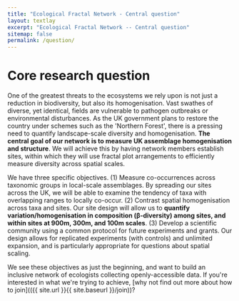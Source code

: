 ```yaml
---
title: "Ecological Fractal Network - Central question"
layout: textlay
excerpt: "Ecological Fractal Network -- Central question"
sitemap: false
permalink: /question/
---
```


# Core research question

One of the greatest threats to the ecosystems we rely upon is not just a reduction in biodiversity, but also its homogenisation. Vast swathes of diverse, yet identical, fields are vulnerable to pathogen outbreaks or environmental disturbances. As the UK government plans to restore the country under schemes such as the 'Northern Forest', there is a pressing need to quantify landscape-scale diversity and homogenisation. **The central goal of our network is to measure UK assemblage homogenisation and structure**. We will achieve this by having network members establish sites, within which they will use fractal plot arrangements to efficiently measure diversity across spatial scales.

We have three specific objectives. (1) Measure co-occurrences across taxonomic groups in local-scale assemblages. By spreading our sites across the UK, we will be able to examine the tendency of taxa with overlapping ranges to locally co-occur. (2) Contrast spatial homogenisation across taxa and sites. Our site design will allow us to **quantify variation/homogenisation in composition (β-diversity) among sites, and within sites at 900m, 300m, and 100m scales**. (3) Develop a scientific community using a common protocol for future experiments and grants. Our design allows for replicated experiments (with controls) and unlimited expansion, and is particularly appropriate for questions about spatial scaling.

We see these objectives as just the beginning, and want to build an inclusive network of ecologists collecting openly-accessible data. If you're interested in what we're trying to achieve, [why not find out more about how to join](({{ site.url }}{{ site.baseurl }}/join))?

